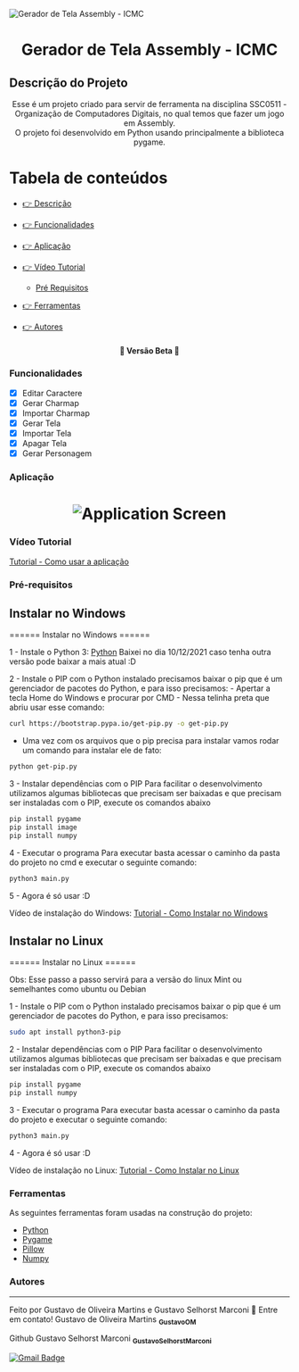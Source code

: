 ![Gerador de Tela Assembly - ICMC](https://upload.wikimedia.org/wikipedia/commons/thumb/c/c9/Webysther_20170627_-_Logo_ICMC-USP.svg/1200px-Webysther_20170627_-_Logo_ICMC-USP.svg.png)

<h1 align="center">Gerador de Tela Assembly - ICMC</h1>

## Descrição do Projeto

<p align="center">Esse é um projeto criado para servir de ferramenta na disciplina SSC0511 - Organização de Computadores Digitais, no qual temos que fazer um jogo em Assembly.<br>O projeto foi desenvolvido em Python usando principalmente a biblioteca pygame.</p>

# Tabela de conteúdos

<!--ts-->

- [👉 Descrição](#Descrição-do-Projeto)
- [👉 Funcionalidades](#Funcionalidades)
- [👉 Aplicação](#Aplicação)
- [👉 Vídeo Tutorial](#Vídeo-Tutorial)
  - [Pré Requisitos](#Pré-requisitos)
- [👉 Ferramentas](#Ferramentas)
- [👉 Autores](#Autores)

  <!--te-->

<h4 align="center"> 
	🚧  Versão Beta  🚧
</h4>

### Funcionalidades

- [x] Editar Caractere
- [x] Gerar Charmap
- [x] Importar Charmap
- [x] Gerar Tela
- [x] Importar Tela
- [x] Apagar Tela
- [x] Gerar Personagem

### Aplicação

<h1 align="center">
  <img alt="Application Screen" title="#Application Screen" src="https://i.imgur.com/HKgMqQT.png" />
</h1>

### Vídeo Tutorial

[Tutorial - Como usar a aplicação](https://youtu.be/vvJzQRh8cuU)

### Pré-requisitos

<h2> Instalar no Windows </h2>
====== Instalar no Windows ======

1 - Instale o Python 3:
[Python](https://www.python.org/ftp/python/3.10.1/Python-3.10.1.tar.xz)
Baixei no dia 10/12/2021 caso tenha outra versão pode baixar a mais atual :D

2 - Instale o PIP
com o Python instalado precisamos baixar o pip que é um gerenciador de pacotes do Python, e para isso precisamos: - Apertar a tecla Home do Windows e procurar por CMD - Nessa telinha preta que abriu usar esse comando:

```bash
curl https://bootstrap.pypa.io/get-pip.py -o get-pip.py
```

- Uma vez com os arquivos que o pip precisa para instalar vamos rodar um comando para instalar ele de fato:

```bash
python get-pip.py
```

3 - Instalar dependências com o PIP
Para facilitar o desenvolvimento utilizamos algumas bibliotecas que precisam ser baixadas e que precisam ser instaladas com o PIP, execute os comandos abaixo

```bash
pip install pygame
pip install image
pip install numpy
```

4 - Executar o programa
Para executar basta acessar o caminho da pasta do projeto no cmd e executar o seguinte comando:

```bash
python3 main.py
```

5 - Agora é só usar :D

Vídeo de instalação do Windows:
[Tutorial - Como Instalar no Windows](https://youtu.be/LrDKQ516Ew0)<br>

<h2> Instalar no Linux </h2>
====== Instalar no Linux ======

Obs: Esse passo a passo servirá para a versão do linux Mint ou semelhantes como ubuntu ou Debian

1 - Instale o PIP
com o Python instalado precisamos baixar o pip que é um gerenciador de pacotes do Python, e para isso precisamos:

```bash
sudo apt install python3-pip
```

2 - Instalar dependências com o PIP
Para facilitar o desenvolvimento utilizamos algumas bibliotecas que precisam ser baixadas e que precisam ser instaladas com o PIP, execute os comandos abaixo

```bash
pip install pygame
pip install numpy
```

3 - Executar o programa
Para executar basta acessar o caminho da pasta do projeto e executar o seguinte comando:

```bash
python3 main.py
```

4 - Agora é só usar :D

Vídeo de instalação no Linux:
[Tutorial - Como Instalar no Linux](https://youtu.be/hdT6XAhFqLY)

### Ferramentas

As seguintes ferramentas foram usadas na construção do projeto:

- [Python](https://www.python.org/)
- [Pygame](https://www.pygame.org/)
- [Pillow](https://pillow.readthedocs.io/)
- [Numpy](https://numpy.org/)

### Autores

---

Feito por Gustavo de Oliveira Martins e Gustavo Selhorst Marconi 🥨 Entre em contato!
Gustavo de Oliveira Martins
<sub><b>GustavoOM</b></sub></a> <a href="https://github.com/GustavoOM"></a>

Github Gustavo Selhorst Marconi
<sub><b>GustavoSelhorstMarconi</b></sub></a> <a href="https://github.com/GustavoSelhorstMarconi"></a>

[![Gmail Badge](https://img.shields.io/badge/-gustavo_martins@usp.br-c14438?style=flat-square&logo=Gmail&logoColor=white&link=mailto:gustavo_martins@usp.br)](mailto:gustavo_martins@usp.br)
